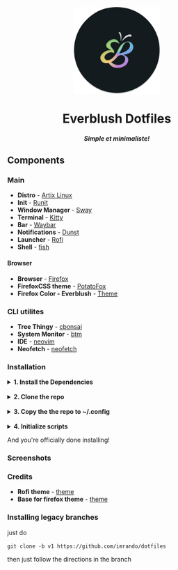 <div align="center">
<img align="center" src="https://raw.githubusercontent.com/Everblush/assets/main/logo.png" height="200px" width="200px" alt="logo"> 
</div> 
<h1 align="center">Everblush Dotfiles</h1> 
<h4 align="center"><i>Simple et minimaliste!</i></h4> 

## Components

### Main 
- **Distro** - [Artix Linux](https://artixlinux.org/)
- **Init** - [Runit](https://wiki.artixlinux.org/Main/Runit)
- **Window Manager** - [Sway](https://swaywm.org/)
- **Terminal** - [Kitty](https://sw.kovidgoyal.net/kitty/)
- **Bar** - [Waybar](https://github.com/Alexays/Waybar)
- **Notifications** - [Dunst](https://github.com/dunst-project/dunst)
- **Launcher** - [Rofi](https://github.com/lbonn/rofi)
- **Shell** - [fish](https://fishshell.com/)
#### Browser
- **Browser** - [Firefox](https://www.mozilla.org/en-US/firefox/new/)
- **FirefoxCSS theme** - [PotatoFox](https://codeberg.org/awwpotato/PotatoFox)
- **Firefox Color - Everblush** - [Theme](https://color.firefox.com/?theme=XQAAAAI4AQAAAAAAAABBqYhm849SCia3ftKEGccwS-xMDPr0sKyH0wP8YfXAvUQaeIbmvChYyXyCdkltZtDq4MPR3cUaQ2HD66C5-hxN2nsBwkKO6xhehBEdaX1PjAQFEspP8fheOCKylVEcsFVBupigTDw8tdIoJ54Z4azj_tQnpGZ1zu1qC_mLOXM2Tig0oUHlS8ahQSc6_927MqZK57GK46r3L3wu5etWeXWmo7EtEeU9hDsICjw9pKpoX7n0wSJbGtVBnXPlGqsBVj433XkfgLkx_vcIIZU)
### CLI utilites
- **Tree Thingy** - [cbonsai](https://gitlab.com/jallbrit/cbonsai)
- **System Monitor** - [btm](https://github.com/ClementTsang/bottom)
- **IDE** - [neovim](https://lazy.folke.io/)
- **Neofetch** - [neofetch](https://github.com/chick2d/neofetch-themes/blob/main/normal/config.conf)

### Installation
<details close>

<summary><b>1. Install the Dependencies</b></summary>

#### Disclaimer!
###### If you use normal Arch, do not install iwd-runit and artix-pipewire-loader as both of these packages have no use on regular Arch!
###### Also, if you use arix you have to enable arch repos using [these instructions from the wiki](https://wiki.artixlinux.org/Main/Repositories).

```
paru -S iwd-runit iwd impala waybar sway dunst pamixer artix-pipewire-loader /
pipewire pipewire-pulse wireplumber pipewire-jack dhcpcd firefox rofi-wayland / 
neofetch nerd-fonts kitty fish autotiling brightnessctl
```

</details>

<br>

<details close>

<summary><b>2. Clone the repo</b></summary>

```
git clone https://github.com/imrando/dotfiles
```

</details>

<br>

<details close>

<summary><b>3. Copy the the repo to ~/.config </b></summary>

```
cp -r dotfiles/* $HOME/.config/
```

</details>

<br>

<details close>

<summary><b>4. Initialize scripts</b></summary>

```
chmod +x ~/.config/get_distro_icon.sh
```

</details>

And you're officially done installing!

### Screenshots


### Credits
- **Rofi theme** - [theme](https://github.com/zawadahmed33/Dotfiles)
- **Base for firefox theme** - [theme](https://github.com/AlphaTechnolog/everblush-firefox)

### Installing legacy branches 
just do 

```
git clone -b v1 https://github.com/imrando/dotfiles
```
then just follow the directions in the branch

